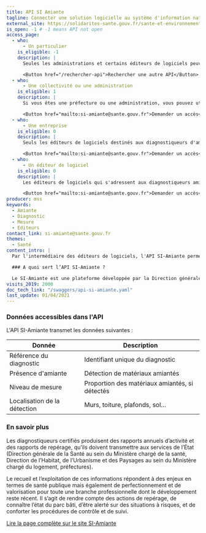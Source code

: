 ```yaml
---
title: API SI Amiante
tagline: Connecter une solution logicielle au système d'information national SI-Amiante
external_site: https://solidarites-sante.gouv.fr/sante-et-environnement/batiments/SI-amiante
is_open: -1 # -1 means API not open
access_page:
  - who:
      - Un particulier
    is_eligible: -1
    description: |
      Seules les administrations et certains éditeurs de logiciels peuvent utiliser cette API.

      <Button href="/rechercher-api">Rechercher une autre API</Button>
  - who:
      - Une collectivité ou une administration
    is_eligible: 1
    description: |
      Si vous êtes une préfecture ou une administration, vous pouvez utiliser cette API pour récupérer les rapports d'actvités et rapports d'alerte émis par les diagnostiqueurs et les laboratoires accrédités.

      <Button href="mailto:si-amiante@sante.gouv.fr">Demander un accès</Button>
  - who:
      - Une entreprise
    is_eligible: 0
    description: |
      Seuls les éditeurs de logiciels destinés aux diagnostiqueurs d'amiante et laboratoire accrédités peuvent utiliser l'API SI-Amiante.

      <Button href="mailto:si-amiante@sante.gouv.fr">Demander un accès</Button>
  - who:
      - Un éditeur de logiciel
    is_eligible: 0
    description: |
      Les éditeurs de logiciels qui s'adressent aux diagnostiqueurs amiante et aux laboratoires certifiés peuvent utiliser l'API SI-Amiante.

      <Button href="mailto:si-amiante@sante.gouv.fr">Demander un accès</Button>
producer: mss
keywords:
  - Amiante
  - Diagnostic
  - Mesure
  - Editeurs
contact_link: si-amiante@sante.gouv.fr
themes:
  - Santé
content_intro: |
  Par l'intermédiaire des éditeurs de logiciels, l'API SI-Amiante permet aux diagnostiqueurs amiante de transmettre aux autorités compétentes leurs rapports annuels et rapports d'alerte.

  ### A quoi sert l’API SI-Amiante ?

  Le SI-Amiante est une plateforme développée par la Direction générale de la Santé, permettant à des organismes concourant à la mise en œuvre du code de la santé publique en matière d’amiante, dont les diagnostiqueurs certifiés, de transmettre aux services de l’État par voie électronique des rapports annuels d’activité et des rapports d’alerte.
visits_2019: 2000
doc_tech_link: "/swaggers/api-si-amiante.yaml"
last_update: 01/04/2021
---
```


### Données accessibles dans l'API

L'API SI-Amiante transmet les données suivantes :

| Donnée                       | Description                                    |
| ---------------------------- | ---------------------------------------------- |
| Référence du diagnostic      | Identifiant unique du diagnostic               |
| Présence d'amiante           | Détection de matériaux amiantés                |
| Niveau de mesure             | Proportion des matériaux amiantés, si détectés |
| Localisation de la détection | Murs, toiture, plafonds, sol...                |

### En savoir plus

Les diagnostiqueurs certifiés produisent des rapports annuels d’activité et des rapports de repérage, qu’ils doivent transmettre aux services de l’État (Direction générale de la Santé au sein du Ministère chargé de la santé, Direction de l’Habitat, de l’Urbanisme et des Paysages au sein du Ministère chargé du logement, préfectures).

Le recueil et l’exploitation de ces informations répondent à des enjeux en termes de santé publique mais également de perfectionnement et de valorisation pour toute une branche professionnelle dont le développement reste récent.
Il s’agit de rendre compte des actions de repérage, de connaître l’état du parc bâti, d’être alerté sur des situations à risques, et de conforter les procédures de contrôle et de suivi.

[Lire la page complète sur le site SI-Amiante](https://solidarites-sante.gouv.fr/sante-et-environnement/batiments/SI-amiante#Utilisateurs-du-SI-Amiante)
